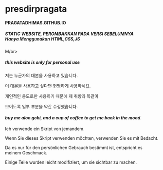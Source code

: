 # presdirpragata
<p><h4>PRAGATADHIMAS.GITHUB.IO</p></h4>
<h5>STATIC WEBSITE, PEROMBAKKAN PADA VERSI SEBELUMNYA<br><b>Hanya Menggunakan HTML,CSS,JS</h5></b>M/br>
<i><h5>this website is only for personal use</i></h5>
<p>저는 누군가의 대본을 사용하고 있습니다.</p>
이 대본을 사용하고 싶다면 현명하게 사용하세요.
<p>개인적인 용도로만 사용하기 때문에 제 취향과 똑같이</p>
보이도록 일부 부분을 약간 수정했습니다.</p>
<i><h4>buy me aloo gobi, and a cup of coffee to get me back in the mood.</i></h4>
<p> Ich verwende ein Skript von jemandem. </p>
Wenn Sie dieses Skript verwenden möchten, verwenden Sie es mit Bedacht.
<p> Da es nur für den persönlichen Gebrauch bestimmt ist, entspricht es meinem Geschmack. </p>
<p>Einige Teile wurden leicht modifiziert, um sie sichtbar zu machen. </p>
